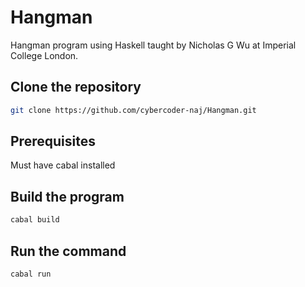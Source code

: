 # Hangman

Hangman program using Haskell taught by Nicholas G Wu at Imperial College London.

## Clone the repository

```bash
git clone https://github.com/cybercoder-naj/Hangman.git
```

## Prerequisites

Must have cabal installed

## Build the program

```bash
cabal build
```

## Run the command

```bash
cabal run
```
